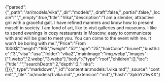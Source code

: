 {"parsed":{"_path":"/ar/models/vika","_dir":"models","_draft":false,"_partial":false,"_locale":"","_empty":true,"title":"Vika","description":"I am a slender, attractive girl with a graceful gait. I have refined manners and know how to present myself in society. I am fond of art, like to visit galleries and museums. I like to spend evenings in cozy restaurants in Moscow, easy to communicate with and will be glad to meet you. You can come to the event with me. It won't be boring with me.","Price":"From 1000$","height":"165","weight":"52","age":"25","hairColor":"brunet","bustSize":"3","visa":"usa","folder":"vika2","mainImage":"img.webp","images":["1.webp","2.webp","3.webp"],"body":{"type":"root","children":[],"toc":{"title":"","searchDepth":2,"depth":2,"links":[]}},"_type":"markdown","_id":"content:ar:models:1.vika.md","_source":"content","_file":"ar/models/1.vika.md","_extension":"md"},"hash":"3pkhYz1wKX"}